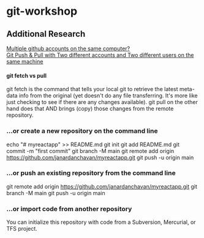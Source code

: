 # git-workshop

## Additional Research

[Multiple github accounts on the same computer?](https://stackoverflow.com/questions/3860112/multiple-github-accounts-on-the-same-computer) <br/>
[Git Push & Pull with Two different accounts and Two different users on the same machine](https://therajanmaurya.medium.com/git-push-pull-with-two-different-account-and-two-different-user-on-same-machine-a85f9ee7ec61) <br/>

#### git fetch vs pull
git fetch is the command that tells your local git to retrieve the latest meta-data info from the original (yet doesn't do any file transferring. It's more like just checking to see if there are any changes available). git pull on the other hand does that AND brings (copy) those changes from the remote repository.

### …or create a new repository on the command line
echo "# myreactapp" >> README.md
git init
git add README.md
git commit -m "first commit"
git branch -M main
git remote add origin https://github.com/janardanchavan/myreactapp.git
git push -u origin main

### …or push an existing repository from the command line
git remote add origin https://github.com/janardanchavan/myreactapp.git
git branch -M main
git push -u origin main

### …or import code from another repository
You can initialize this repository with code from a Subversion, Mercurial, or TFS project.
